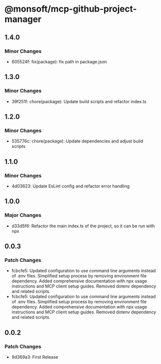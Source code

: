 # @monsoft/mcp-github-project-manager

## 1.4.0

### Minor Changes

- 605524f: fix(package): fix path in package.json

## 1.3.0

### Minor Changes

- 39f251f: chore(package): Update build scripts and refactor index.ts

## 1.2.0

### Minor Changes

- 535776c: chore(package): Update dependencies and adjust build scripts

## 1.1.0

### Minor Changes

- 4d03623: Update EsLint config and refactor error handling

## 1.0.0

### Major Changes

- d33d5f6: Refactor the main index.ts of the project, so it can be run with npx

## 0.0.3

### Patch Changes

- fcbcfe5: Updated configuration to use command line arguments instead of .env files. Simplified setup process by removing environment file dependency. Added comprehensive documentation with npx usage instructions and MCP client setup guides. Removed dotenv dependency and related scripts.
- fcbcfe5: Updated configuration to use command line arguments instead of .env files. Simplified setup process by removing environment file dependency. Added comprehensive documentation with npx usage instructions and MCP client setup guides. Removed dotenv dependency and related scripts.

## 0.0.2

### Patch Changes

- 9d369a3: First Release
